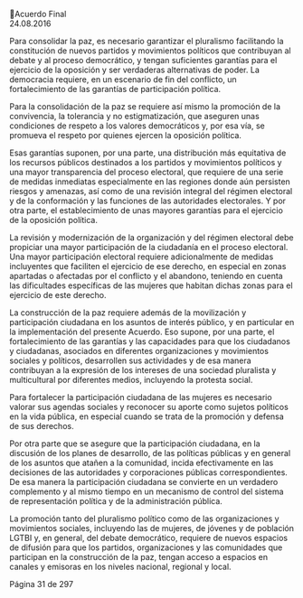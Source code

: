 Acuerdo Final  
24.08.2016 
 
Para consolidar la paz, es necesario garantizar el pluralismo facilitando la constitución de nuevos partidos 
y  movimientos  políticos  que  contribuyan  al  debate  y  al  proceso  democrático,  y  tengan  suficientes 
garantías para el ejercicio de la oposición y  ser verdaderas alternativas de poder. La democracia requiere, 
en un escenario de fin del conflicto, un fortalecimiento de las garantías de participación política.  
 
Para la consolidación de la paz se requiere así mismo la promoción de la convivencia, la tolerancia y no 
estigmatización, que aseguren unas condiciones de respeto a los valores democráticos y, por esa vía, se 
promueva el respeto por quienes ejercen la oposición política. 
 
Esas garantías suponen, por una parte, una distribución más equitativa de los recursos públicos destinados 
a los partidos y movimientos políticos y una mayor transparencia del proceso electoral, que requiere de 
una serie de medidas inmediatas especialmente en las regiones donde aún persisten riesgos y amenazas, 
así  como  de  una  revisión  integral  del  régimen  electoral  y  de  la  conformación  y  las  funciones  de  las 
autoridades electorales. Y por otra parte, el establecimiento de unas mayores garantías para el ejercicio 
de la oposición política.    
 
La  revisión  y  modernización  de  la  organización  y  del  régimen  electoral  debe  propiciar  una  mayor 
participación  de  la  ciudadanía  en  el  proceso  electoral.  Una  mayor  participación  electoral  requiere 
adicionalmente  de  medidas  incluyentes  que  faciliten  el  ejercicio  de  ese  derecho,  en  especial  en  zonas 
apartadas o afectadas por el conflicto y el abandono, teniendo en cuenta las dificultades específicas de 
las mujeres que habitan dichas zonas para el ejercicio de este derecho.  
 
La construcción de la paz requiere además de la movilización y participación ciudadana en los asuntos de 
interés público, y en particular en la implementación del presente Acuerdo. Eso supone, por una parte, el 
fortalecimiento de las garantías y las capacidades para que los ciudadanos y ciudadanas, asociados en 
diferentes organizaciones y movimientos sociales y políticos, desarrollen sus actividades y de esa manera 
contribuyan  a  la  expresión  de  los  intereses  de  una  sociedad  pluralista  y  multicultural  por  diferentes 
medios, incluyendo la protesta social.  
 
Para  fortalecer  la  participación  ciudadana  de  las  mujeres  es  necesario  valorar  sus  agendas  sociales  y 
reconocer su  aporte como sujetos políticos en la vida pública, en especial cuando se trata de la promoción 
y defensa de sus derechos. 
 
Por otra parte que se asegure que la participación ciudadana, en la discusión de los planes de desarrollo, 
de las políticas públicas y en general de los asuntos que atañen a la comunidad, incida efectivamente en 
las  decisiones  de  las  autoridades  y  corporaciones  públicas  correspondientes.  De  esa  manera  la 
participación ciudadana se convierte en un verdadero complemento y al mismo tiempo en un mecanismo 
de control del sistema de representación política y de la administración pública. 
 
La promoción tanto del pluralismo político como de las organizaciones y movimientos sociales, incluyendo 
las de mujeres, de jóvenes y de población LGTBI y, en general, del debate democrático, requiere de nuevos 
espacios  de  difusión  para  que  los  partidos,  organizaciones  y  las  comunidades  que  participan  en  la 
construcción de la paz, tengan acceso a espacios en canales y emisoras en los niveles nacional, regional y 
local.    
 
Página 31 de 297 
 

